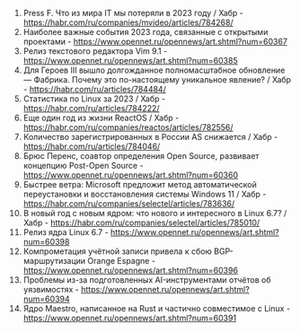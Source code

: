 1. Press F. Что из мира IT мы потеряли в 2023 году / Хабр - https://habr.com/ru/companies/mvideo/articles/784268/
1. Наиболее важные события 2023 года, связанные с открытыми проектами - https://www.opennet.ru/opennews/art.shtml?num=60367
1. Релиз текстового редактора Vim 9.1 - https://www.opennet.ru/opennews/art.shtml?num=60385
1. Для Героев III вышло долгожданное полномасштабное обновление — Фабрика. Почему это по-настоящему уникальное явление? / Хабр - https://habr.com/ru/articles/784484/
1. Статистика по Linux за 2023 / Хабр - https://habr.com/ru/articles/784222/
1. Еще один год из жизни ReactOS / Хабр - https://habr.com/ru/companies/reactos/articles/782556/
1. Количество зарегистрированных в России AS снижается / Хабр - https://habr.com/ru/articles/784046/
1. Брюс Перенс, соавтор определения Open Source, развивает концепцию Post-Open Source - https://www.opennet.ru/opennews/art.shtml?num=60360
1. Быстрее ветра: Microsoft предложит метод автоматической переустановки и восстановления системы Windows 11 / Хабр - https://habr.com/ru/companies/selectel/articles/783636/
1. В новый год с новым ядром: что нового и интересного в Linux 6.7? / Хабр - https://habr.com/ru/companies/selectel/articles/785010/
1. Релиз ядра Linux 6.7 - https://www.opennet.ru/opennews/art.shtml?num=60398
1. Компрометация учётной записи привела к сбою BGP-маршрутизации Orange Espagne - https://www.opennet.ru/opennews/art.shtml?num=60396
1. Проблемы из-за подготовленных AI-инструментами отчётов об уязвимостях - https://www.opennet.ru/opennews/art.shtml?num=60394
1. Ядро Maestro, написанное на Rust и частично совместимое с Linux - https://www.opennet.ru/opennews/art.shtml?num=60391
